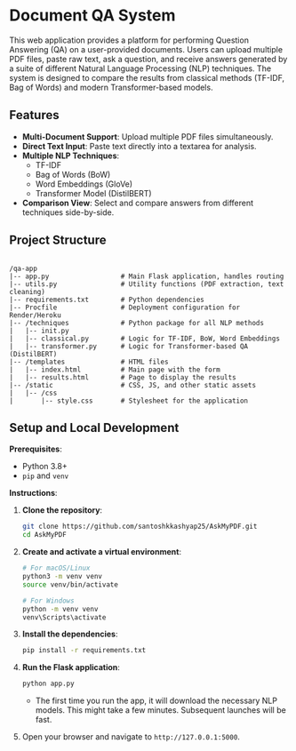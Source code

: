 # Document QA System

This web application provides a platform for performing Question Answering (QA) on a user-provided documents. Users can upload multiple PDF files, paste raw text, ask a question, and receive answers generated by a suite of different Natural Language Processing (NLP) techniques. The system is designed to compare the results from classical methods (TF-IDF, Bag of Words) and modern Transformer-based models.

## Features

-   **Multi-Document Support**: Upload multiple PDF files simultaneously.
-   **Direct Text Input**: Paste text directly into a textarea for analysis.
-   **Multiple NLP Techniques**:
    -   TF-IDF
    -   Bag of Words (BoW)
    -   Word Embeddings (GloVe)
    -   Transformer Model (DistilBERT)
-   **Comparison View**: Select and compare answers from different techniques side-by-side.

<!-- ### Performance: Minimizing Model Load Times in Production -->

<!-- Large NLP models can have long startup times, which is detrimental in a production environment. This application employs several strategies to ensure fast, efficient model loading:

1.  **On-Startup Loading & In-Memory Caching**:
    -   All heavy models (Gensim word embeddings and Hugging Face Transformers) are loaded **once** when the Flask application starts, not per-request.
    -   The loaded models are stored in a global cache (`word_embedding_model_cache`, `qa_pipeline_cache`). Subsequent calls to the loading functions retrieve the model from memory instantly, avoiding redundant processing.

2.  **Gunicorn Preloading**:
    -   The `Procfile` is configured with `gunicorn --preload`.
    -   This directive instructs Gunicorn to load the entire application, including the NLP models, into the master process *before* forking individual worker processes.
    -   **Benefit**: This leverages the "Copy-on-Write" memory optimization. All worker processes share the same initial memory footprint of the loaded models, significantly reducing the total RAM consumption of the application.
 -->

## Project Structure
```

/qa-app
|-- app.py                  # Main Flask application, handles routing
|-- utils.py                # Utility functions (PDF extraction, text cleaning)
|-- requirements.txt        # Python dependencies
|-- Procfile                # Deployment configuration for Render/Heroku
|-- /techniques             # Python package for all NLP methods
|   |-- init.py       
|   |-- classical.py        # Logic for TF-IDF, BoW, Word Embeddings
|   |-- transformer.py      # Logic for Transformer-based QA (DistilBERT)
|-- /templates              # HTML files
|   |-- index.html          # Main page with the form
|   |-- results.html        # Page to display the results
|-- /static                 # CSS, JS, and other static assets
|   |-- /css
|       |-- style.css       # Stylesheet for the application
```

## Setup and Local Development

**Prerequisites**:
-   Python 3.8+
-   `pip` and `venv`

**Instructions**:

1.  **Clone the repository**:
    ```bash
    git clone https://github.com/santoshkkashyap25/AskMyPDF.git
    cd AskMyPDF
    ```

2.  **Create and activate a virtual environment**:
    ```bash
    # For macOS/Linux
    python3 -m venv venv
    source venv/bin/activate

    # For Windows
    python -m venv venv
    venv\Scripts\activate
    ```

3.  **Install the dependencies**:
    ```bash
    pip install -r requirements.txt
    ```

4.  **Run the Flask application**:
    ```bash
    python app.py
    ```
    -   The first time you run the app, it will download the necessary NLP models. This might take a few minutes. Subsequent launches will be fast.

5.  Open your browser and navigate to `http://127.0.0.1:5000`.



